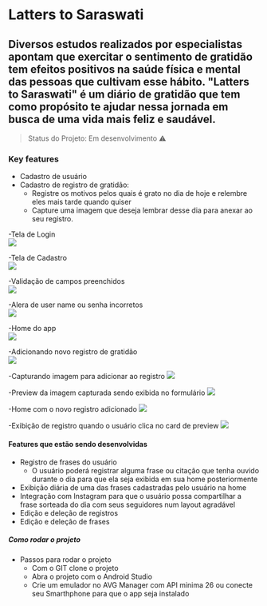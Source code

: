 # Latters to Saraswati

## Diversos estudos realizados por especialistas apontam que exercitar o sentimento de gratidão tem efeitos positivos na saúde física e mental das pessoas que cultivam esse hábito. "Latters to Saraswati" é um diário de gratidão que tem como propósito te ajudar nessa jornada em busca de uma vida mais feliz e saudável.


> Status do Projeto: Em desenvolvimento :warning:
### Key features
- Cadastro de usuário
- Cadastro de registro de gratidão:
  - Registre os motivos pelos quais é grato no dia de hoje e relembre eles mais tarde quando quiser
  - Capture uma imagem que deseja lembrar desse dia para anexar ao seu registro.

-Tela de Login
<br/>
<img src='https://github.com/Julio1901/rabbit_english/blob/master/readme_images/organizado/01.PNG'>

-Tela de Cadastro
<br/>
<img src='https://github.com/Julio1901/rabbit_english/blob/master/readme_images/organizado/02.PNG'>

-Validação de campos preenchidos
<br/>
<img src='https://github.com/Julio1901/rabbit_english/blob/master/readme_images/organizado/03.PNG'>

-Alera de user name ou senha incorretos
<br/>
<img src='https://github.com/Julio1901/rabbit_english/blob/master/readme_images/organizado/04.PNG'>

-Home do app
<br/>
<img src='https://github.com/Julio1901/rabbit_english/blob/master/readme_images/organizado/05.PNG'>

-Adicionando novo registro de gratidão
<br/>
<img src='https://github.com/Julio1901/rabbit_english/blob/master/readme_images/organizado/06.PNG'>

-Capturando imagem para adicionar ao registro
<img src='https://github.com/Julio1901/rabbit_english/blob/master/readme_images/organizado/07.jpeg'>

-Preview da imagem capturada sendo exibida no formulário
<img src='https://github.com/Julio1901/rabbit_english/blob/master/readme_images/organizado/08.jpeg'>

-Home com o novo registro adicionado
<img src='https://github.com/Julio1901/rabbit_english/blob/master/readme_images/organizado/09.jpeg'>

-Exibição de registro quando o usuário clica no card de preview
<img src='https://github.com/Julio1901/rabbit_english/blob/master/readme_images/organizado/10.jpeg'>








#### Features que estão sendo desenvolvidas
- Registro de frases do usuário
  - O usuário poderá registrar alguma frase ou citação que tenha ouvido durante o dia para que ela seja exibida em sua home posteriormente
- Exibição diária de uma das frases cadastradas pelo usuário na home
- Integração com Instagram para que o usuário possa compartilhar a frase sorteada do dia com seus seguidores num layout agradável
- Edição e deleção de registros
- Edição e deleção de frases


##### Como rodar o projeto
- Passos para rodar o projeto
  - Com o GIT clone o projeto
  - Abra o projeto com o Android Studio
  - Crie um emulador no AVG Manager com API minima 26 ou conecte seu Smarthphone para que o app seja instalado


